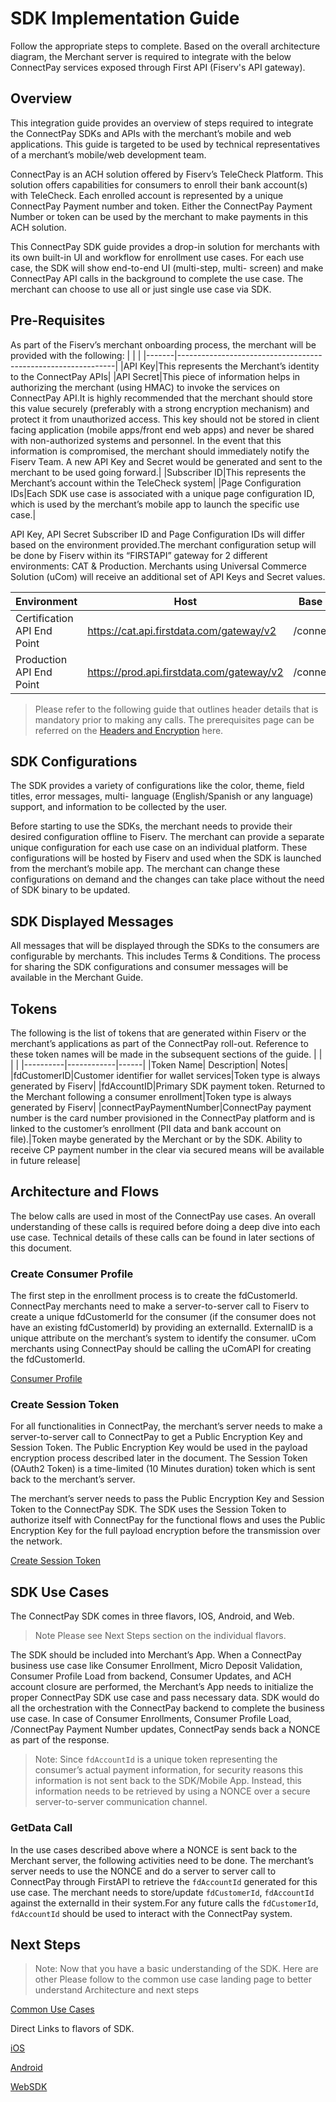 # SDK Implementation Guide

Follow the appropriate steps to complete. Based on the overall architecture diagram, the Merchant server is required to integrate with the below ConnectPay services exposed through First API (Fiserv's API gateway).

## Overview 
This integration guide provides an overview of steps required to integrate the ConnectPay SDKs and APIs with the merchant’s mobile and web applications. This guide is targeted to be used by technical representatives of a merchant’s mobile/web development team.

ConnectPay is an ACH solution offered by Fiserv’s TeleCheck Platform. This solution offers capabilities for consumers to enroll their bank account(s) with TeleCheck. Each enrolled account is represented by a unique ConnectPay Payment number and token. Either the ConnectPay Payment Number or token can be used by the merchant to make payments in this ACH solution.

This ConnectPay SDK guide provides a drop-in solution for merchants with its own built-in UI and workflow for enrollment use cases. For each use case, the SDK will show end-to-end UI (multi-step, multi- screen) and make ConnectPay API calls in the background to complete the use case. The merchant can choose to use all or just single use case via SDK.

## Pre-Requisites

As part of the Fiserv’s merchant onboarding process, the merchant will be provided with the following:
|       |                                                              |
|-------|--------------------------------------------------------------|
|API Key|This represents the Merchant’s identity to the ConnectPay APIs|
|API Secret|This piece of information helps in authorizing the merchant (using HMAC) to invoke the services on ConnectPay API.It is highly recommended that the merchant should store this value securely (preferably with a strong encryption mechanism) and protect it from unauthorized access. This key should not be stored in client facing application (mobile apps/front end web apps) and never be shared with non-authorized systems and personnel. In the event that this information is compromised, the merchant should immediately notify the Fiserv Team. A new API Key and Secret would be generated and sent to the merchant to be used going forward.|
|Subscriber ID|This represents the Merchant’s account within the TeleCheck system|
|Page Configuration IDs|Each SDK use case is associated with a unique page configuration ID, which is used by the merchant’s mobile app to launch the specific use case.|

API Key, API Secret Subscriber ID and Page Configuration IDs will differ based on the environment provided.The merchant configuration setup will be done by Fiserv within its “FIRSTAPI” gateway for 2 different environments: CAT & Production.
Merchants using Universal Commerce Solution (uCom) will receive an additional set of API Keys and Secret values.

|Environment                |Host                                     |Base Path  |
|---------------------------|-----------------------------------------|-----------|
|Certification API End Point|https://cat.api.firstdata.com/gateway/v2 |/connectpay|
|Production API End Point   |https://prod.api.firstdata.com/gateway/v2|/connectpay|

> Please refer to the following guide that outlines header details that is mandatory prior to making any calls. The prerequisites page can be referred on the [Headers and Encryption](?path=./docs/headersencryptiondecryption.md) here.

## SDK Configurations 
The SDK provides a variety of configurations like the color, theme, field titles, error messages, multi- language (English/Spanish or any language) support, and information to be collected by the user.

Before starting to use the SDKs, the merchant needs to provide their desired configuration offline to Fiserv. The merchant can provide a separate unique configuration for each use case on an individual platform. These configurations will be hosted by Fiserv and used when the SDK is launched from the merchant’s mobile app. The merchant can change these configurations on demand and the changes can take place without the need of SDK binary to be updated.

## SDK Displayed Messages
All messages that will be displayed through the SDKs to the consumers are configurable by merchants. This includes Terms & Conditions. The process for sharing the SDK configurations and consumer messages will be available in the Merchant Guide.

## Tokens
The following is the list of tokens that are generated within Fiserv or the merchant’s applications as part of the ConnectPay roll-out. Reference to these token names will be made in the subsequent sections of the guide.
|          |            |      |
|----------|------------|------|
|Token Name| Description| Notes|
|fdCustomerID|Customer identifier for wallet services|Token type is always generated by Fiserv|
|fdAccountID|Primary SDK payment token. Returned to the Merchant following a consumer enrollment|Token type is always generated by Fiserv| 
|connectPayPaymentNumber|ConnectPay payment number is the card number provisioned in the ConnectPay platform and is linked to the customer’s enrollment (PII data and bank account on file).|Token maybe generated by the Merchant or by the SDK. Ability to receive CP payment number in the clear via secured means will be available in future release|

## Architecture and Flows
The below calls are used in most of the ConnectPay use cases. An overall understanding of these calls is required before doing a deep dive into each use case. Technical details of these calls can be found in later sections of this document.

### Create Consumer Profile
The first step in the enrollment process is to create the fdCustomerId. ConnectPay merchants need to make a server-to-server call to Fiserv to create a unique fdCustomerId for the consumer (if the consumer does not have an existing fdCustomerId) by providing an externalId. ExternalID is a unique attribute on the merchant’s system to identify the consumer. uCom merchants using ConnectPay should be calling the uComAPI for creating the fdCustomerId.

[Consumer Profile](../api/?type=post&path=/consumerprofile/add)

### Create Session Token
For all functionalities in ConnectPay, the merchant’s server needs to make a server-to-server call to ConnectPay to get a Public Encryption Key and Session Token. The Public Encryption Key would be used in the payload encryption process described later in the document. The Session Token (OAuth2 Token) is a time-limited (10 Minutes duration) token which is sent back to the merchant’s server.

The merchant’s server needs to pass the Public Encryption Key and Session Token to the ConnectPay SDK. The SDK uses the Session Token to authorize itself with ConnectPay for the functional flows and uses the Public Encryption Key for the full payload encryption before the transmission over the network.

[Create Session Token](../api/?type=post&path=/security/createsessiontoken)

## SDK Use Cases
The ConnectPay SDK comes in three flavors, IOS, Android, and Web.
>Note Please see Next Steps section on the individual flavors.

The SDK should be included into Merchant’s App. When a ConnectPay business use case like Consumer Enrollment, Micro Deposit Validation, Consumer Profile Load from backend, Consumer Updates, and ACH account closure are performed, the Merchant’s App needs to initialize the proper ConnectPay SDK use case and pass necessary data. SDK would do all the orchestration with the ConnectPay backend to complete the business use case.
In case of Consumer Enrollments, Consumer Profile Load, /ConnectPay Payment Number updates, ConnectPay sends back a NONCE as part of the response.

>Note: Since `fdAccountId` is a unique token representing the consumer’s actual payment information, for security reasons this information is not sent back to the SDK/Mobile App. Instead, this information needs to be retrieved by using a NONCE over a secure server-to-server communication channel.

### GetData Call
In the use cases described above where a NONCE is sent back to the Merchant server, the following activities need to be done. The merchant’s server needs to use the NONCE and do a server to server call to ConnectPay through FirstAPI to retrieve the `fdAccountId` generated for this use case. The merchant needs to store/update `fdCustomerId`, `fdAccountId` against the externalId in their system.For any future calls the `fdCustomerId`, `fdAccountId` should be used to interact with the ConnectPay system.

## Next Steps
>Note: Now that you have a basic understanding of the SDK. Here are other Please follow to the common use case landing page to better understand Architecture and next steps

[Common Use Cases](?path=./docs/Commonusecaseslanding.md)

Direct Links to flavors of SDK.

[iOS](?path=docs/iossdk.md)

[Android](?path=docs/androidsdk.md)

[WebSDK](?path=docs/websdk.md)